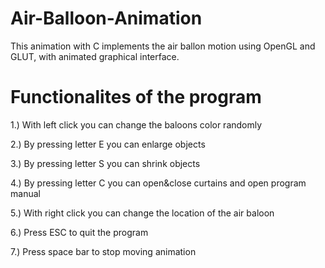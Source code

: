 # Air-Balloon-Animation
This animation with C implements the air ballon motion using OpenGL and GLUT, with animated graphical interface.

# Functionalites of the program
 1.) With left click you can change the baloons color randomly
 
 2.) By pressing letter E you can enlarge objects
 
 3.) By pressing letter S you can shrink objects
 
 4.) By pressing letter C you can open&close curtains and open program manual
 
 5.) With right click you can change the location of the air baloon
 
 6.) Press ESC to quit the program
 
 7.) Press space bar to stop moving animation

